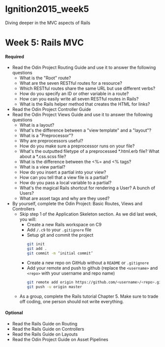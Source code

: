 # Ignition2015_week5
Diving deeper in the MVC aspects of Rails

# Week 5: Rails MVC

#### Required 
- Read the Odin Project Routing Guide and use it to answer the following questions 
  - What is the "Root" route?
  - What are the seven RESTful routes for a resource?
  - Which RESTful routes share the same URL but use different verbs?
  - How do you specify an ID or other variable in a route?
  - How can you easily write all seven RESTful routes in Rails?
  - What is the Rails helper method that creates the HTML for links?
- Read the Odin Project Controller Guide
- Read the Odin Project Views Guide and use it to answer the following questions
  - What is a layout?
  - What's the difference between a "view template" and a "layout"?
  - What is a "Preprocessor"?
  - Why are preprocessors useful?
  - How do you make sure a preprocessor runs on your file?
  - What's the outputted filetype of a preprocessed *.html.erb file? What about a *.css.scss file?
  - What is the difference between the <%= and <% tags?
  - What is a view partial?
  - How do you insert a partial into your view?
  - How can you tell that a view file is a partial?
  - How do you pass a local variable to a partial?
  - What's the magical Rails shortcut for rendering a User? A bunch of Users?
  - What are asset tags and why are they used?
- By yourself, complete the Odin Project: Basic Routes, Views and Controllers
  - Skip step 1 of the Application Skeleton section.  As we did last week, you will:
    - Create a new Rails workspace on C9
    - Add `/.c9` to your `.gitignore` file
    - Setup git and commit the project
      ``` bash
      git init
      git add .
      git commit -m ‘initial commit’
      ```
    - Create a new repo on GitHub without a `README` or `.gitignore`
    - Add your remote and push to github (replace the `<username>` and `<repo>` with your username and repo name)
       ``` bash
       git remote add origin https://github.com/<username>/<repo>.git
       git push -u origin master
       ```
  - As a group, complete the Rails tutorial Chapter 5. Make sure to trade off coding, one person should not write everything.  

#### Optional
- Read the Rails Guide on Routing
- Read the Rails Guide on Controllers
- Read the Rails Guide on Layouts
- Read the Odin Project Guide on Asset Pipelines
